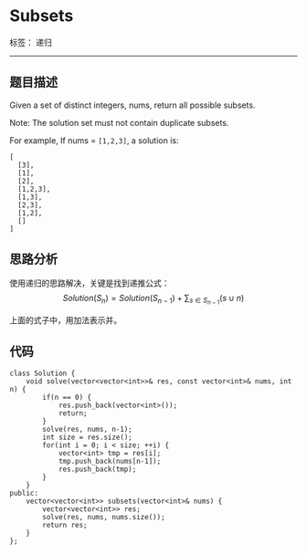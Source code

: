 ﻿# Subsets

标签： 递归

---

## 题目描述
Given a set of distinct integers, nums, return all possible subsets.

Note: The solution set must not contain duplicate subsets.

For example,
If nums = `[1,2,3]`, a solution is:
```
[
  [3],
  [1],
  [2],
  [1,2,3],
  [1,3],
  [2,3],
  [1,2],
  []
]
```
## 思路分析
使用递归的思路解决，关键是找到递推公式：
$$
Solution(S_n) = Solution(S_{n-1}) + \sum_{s \in S_{n-1}}(s \cup n)  
$$

上面的式子中，用加法表示并。

## 代码
```
class Solution {
    void solve(vector<vector<int>>& res, const vector<int>& nums, int n) {
        if(n == 0) {
            res.push_back(vector<int>());
            return;
        }
        solve(res, nums, n-1);
        int size = res.size();
        for(int i = 0; i < size; ++i) {
            vector<int> tmp = res[i];
            tmp.push_back(nums[n-1]);
            res.push_back(tmp);
        }
    }
public:
    vector<vector<int>> subsets(vector<int>& nums) {
        vector<vector<int>> res;
        solve(res, nums, nums.size());
        return res;
    }
};
```



